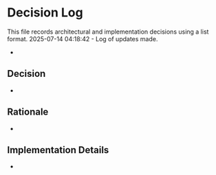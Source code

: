 # Decision Log

This file records architectural and implementation decisions using a list format.
2025-07-14 04:18:42 - Log of updates made.

*

## Decision

*

## Rationale

*

## Implementation Details

*